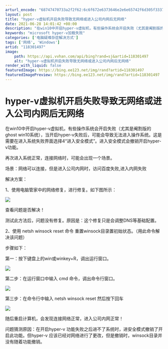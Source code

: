 ```yaml
---
arturl_encode: "68747470733a2f2f62:6c6f672e6373646e2e6e65742f6d305f33373439323932332f:61727469636c652f64657461696c732f313138333031343937"
layout: post
title: "hyper-v虚拟机开启失败导致无网络或进入公司内网后无网络"
date: 2021-06-28 14:01:42 +08:00
description: "在win10中开启hyper-v虚拟机，有些操作系统会开启失败（尤其是阉割版的ghost win10"
keywords: "microsoft hyper-v加载失败"
categories: ['电脑疑难杂症解决方式']
tags: ['网络', 'Windows']
artid: "118301497"
image:
    path: https://api.vvhan.com/api/bing?rand=sj&artid=118301497
    alt: "hyper-v虚拟机开启失败导致无网络或进入公司内网后无网络"
render_with_liquid: false
featuredImage: https://bing.ee123.net/img/rand?artid=118301497
featuredImagePreview: https://bing.ee123.net/img/rand?artid=118301497
---
```


# hyper-v虚拟机开启失败导致无网络或进入公司内网后无网络

在win10中开启hyper-v虚拟机，有些操作系统会开启失败（尤其是阉割版的ghost win10系统），当开启hyper-v失败后，可能会导致无法进入操作系统。这是需要在进入系统失败界面选择4“进入安全模式”。进入安全模式会撤销开启hyper-v功能。

再次进入系统正常，连接网络时，可能会出现一个场景。

场景：网络可以连接，但是进入公司内网时，访问百度失败,进入内网失败

解决方案：

1、使用电脑管家中的网络修复，进行修复。如下图所示：

![](https://i-blog.csdnimg.cn/blog_migrate/1335c3adace09b87481509302eff5737.png)

查看问题是否解决！

测试此方法后，问题没有修复。原因是：这个修复只是会调整DNS等基础配置。

2、使用 netsh winsock reset 命令 重置winsock目录置初始状态。（用此命令解决该问题）

步骤如下：

第一：按下键盘上的win或winkey+R，调出运行窗口。

![](https://i-blog.csdnimg.cn/blog_migrate/0f5bea0290848e27ebf6284d89f6ad44.png)

第二步：在运行窗口中输入 cmd 命令，调出命令行窗口。

![](https://i-blog.csdnimg.cn/blog_migrate/da79751d77fbf2dd6e0401e898341b6d.png)

第三步：在命令行中输入 netsh winsock reset 然后按下回车

![](https://i-blog.csdnimg.cn/blog_migrate/73b34a806f1dbf800b942ffc212853c9.png)

随后重启计算机，会发现连接网络正常，进入公司内网正常！

问题猜测原因：在开启hyper-v 功能失败之后进不了系统时，进安全模式撤销了开启此功能。但hyper-v 应该已经对网络进行了更改，但是撤销时，winsock目录并没有随着功能撤销。